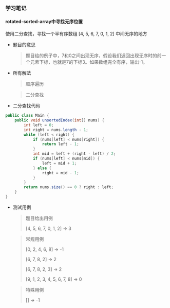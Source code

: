 ### 学习笔记

#### rotated-sorted-array中寻找无序位置

使用二分查找，寻找一个半有序数组 [4, 5, 6, 7, 0, 1, 2] 中间无序的地方

- 题目的意思
    > 题目给的例子中，7和0之间出现无序，假设我们返回出现无序时的前一个元素下标，也就是7的下标3。如果数组完全有序，输出-1。
- 所有解法
    > 顺序遍历

    > 二分查找
- 二分查找代码
```java
public class Main {
	public void unsortedIndex(int[] nums) {
		int left = 0;
		int right = nums.length - 1;
		while (left < right) {
			if (nums[left] < nums[right]) {
				return left - 1;
			}
			int mid = left + (right - left) / 2;
			if (nums[left] < nums[mid]) {
				left = mid + 1;
			} else {
				right = mid - 1;
			}
		}
		return nums.size() == 0 ? right : left;
	}
}
```
- 测试用例
    > 题目给出用例
    >
    >[4, 5, 6, 7, 0, 1, 2]  -> 3
    
    > 常规用例
    >
    >[0, 2, 4, 6, 8] -> -1
    >
    >[6, 7, 8, 2] -> 2
    >
    >[6, 7, 8, 2, 3] -> 2
    >
    >[9, 1, 2, 3, 4, 5, 6, 7, 8] -> 0
    
    > 特殊用例
    >
    >[] -> -1